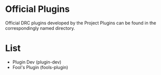 # Official Plugins  

Official DRC plugins developed by the Project
Plugins can be found in the correspondingly named directory.  

# List

- Plugin Dev (plugin-dev)
- Fool's Plugin (fools-plugin)

